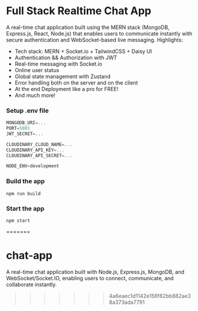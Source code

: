 
#  Full Stack Realtime Chat App 
A real-time chat application built using the MERN stack (MongoDB, Express.js, React, Node.js) that enables users to communicate instantly with secure authentication and WebSocket-based live messaging.
Highlights:

-  Tech stack: MERN + Socket.io + TailwindCSS + Daisy UI
-  Authentication && Authorization with JWT
-  Real-time messaging with Socket.io
-  Online user status
-  Global state management with Zustand
-  Error handling both on the server and on the client
-  At the end Deployment like a pro for FREE!
-  And much more!

### Setup .env file

```js
MONGODB_URI=...
PORT=5001
JWT_SECRET=...

CLOUDINARY_CLOUD_NAME=...
CLOUDINARY_API_KEY=...
CLOUDINARY_API_SECRET=...

NODE_ENV=development
```

### Build the app

```shell
npm run build
```

### Start the app

```shell
npm start
```
=======
# chat-app
A real-time chat application built with Node.js, Express.js, MongoDB, and WebSocket/Socket.IO, enabling users to connect, communicate, and collaborate instantly.
>>>>>>> 4a6eaec1d1142e156f82bb882ae38a373ada7791

